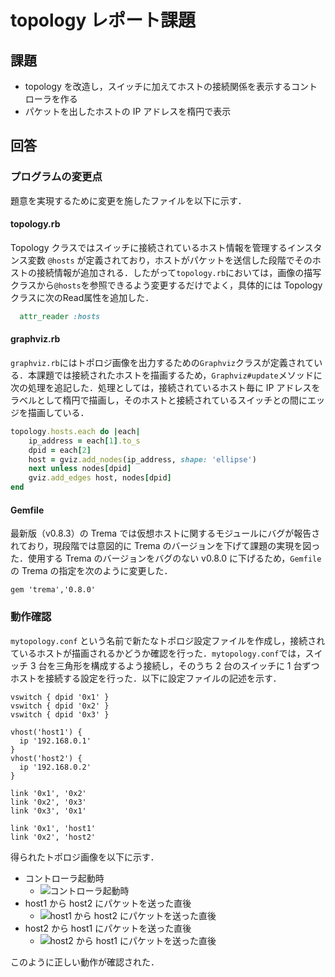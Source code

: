 # topology レポート課題

## 課題

* topology を改造し，スイッチに加えてホストの接続関係を表示するコントローラを作る
* パケットを出したホストの IP アドレスを楕円で表示

## 回答
### プログラムの変更点
題意を実現するために変更を施したファイルを以下に示す．

#### topology.rb
Topology クラスではスイッチに接続されているホスト情報を管理するインスタンス変数 `@hosts` が定義されており，ホストがパケットを送信した段階でそのホストの接続情報が追加される．したがって`topology.rb`においては，画像の描写クラスから`@hosts`を参照できるよう変更するだけでよく，具体的には Topology クラスに次のRead属性を追加した．

```ruby
  attr_reader :hosts
```

#### graphviz.rb
`graphviz.rb`にはトポロジ画像を出力するための`Graphviz`クラスが定義されている．本課題では接続されたホストを描画するため，`Graphviz#update`メソッドに次の処理を追記した．処理としては，接続されているホスト毎に IP アドレスをラベルとして楕円で描画し，そのホストと接続されているスイッチとの間にエッジを描画している．

```ruby
topology.hosts.each do |each|
	ip_address = each[1].to_s
	dpid = each[2]
	host = gviz.add_nodes(ip_address, shape: 'ellipse')
	next unless nodes[dpid]
	gviz.add_edges host, nodes[dpid]
end
```

#### Gemfile
最新版（v0.8.3）の Trema では仮想ホストに関するモジュールにバグが報告されており，現段階では意図的に Trema のバージョンを下げて課題の実現を図った．使用する Trema のバージョンをバグのない v0.8.0 に下げるため，`Gemfile` の Trema の指定を次のように変更した．

```
gem 'trema','0.8.0'
```

### 動作確認
`mytopology.conf` という名前で新たなトポロジ設定ファイルを作成し，接続されているホストが描画されるかどうか確認を行った．`mytopology.conf`では，スイッチ 3 台を三角形を構成するよう接続し，そのうち 2 台のスイッチに 1 台ずつホストを接続する設定を行った．以下に設定ファイルの記述を示す．

```
vswitch { dpid '0x1' }
vswitch { dpid '0x2' }
vswitch { dpid '0x3' }

vhost('host1') {
  ip '192.168.0.1'
} 
vhost('host2') {
  ip '192.168.0.2'
}

link '0x1', '0x2'
link '0x2', '0x3'
link '0x3', '0x1'

link '0x1', 'host1'
link '0x2', 'host2'
```

得られたトポロジ画像を以下に示す．

* コントローラ起動時
	* ![コントローラ起動時](./topology_0.png)
* host1 から host2 にパケットを送った直後
	* ![host1 から host2 にパケットを送った直後](./topology_0.png)
* host2 から host1 にパケットを送った直後
	* ![host2 から host1 にパケットを送った直後](./topology_0.png)

このように正しい動作が確認された．
